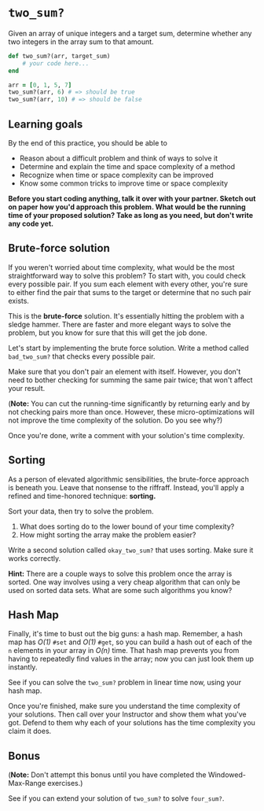 # `two_sum?`

Given an array of unique integers and a target sum, determine whether any two
integers in the array sum to that amount.

```ruby
def two_sum?(arr, target_sum)
    # your code here...
end

arr = [0, 1, 5, 7]
two_sum?(arr, 6) # => should be true
two_sum?(arr, 10) # => should be false
```

## Learning goals

By the end of this practice, you should be able to

- Reason about a difficult problem and think of ways to solve it
- Determine and explain the time and space complexity of a method
- Recognize when time or space complexity can be improved
- Know some common tricks to improve time or space complexity

**Before you start coding anything, talk it over with your partner. Sketch out
on paper how you'd approach this problem. What would be the running time of your
proposed solution? Take as long as you need, but don't write any code yet.**

## Brute-force solution

If you weren't worried about time complexity, what would be the most
straightforward way to solve this problem? To start with, you could check every
possible pair. If you sum each element with every other, you're sure to either
find the pair that sums to the target or determine that no such pair exists.

This is the **brute-force** solution. It's essentially hitting the problem with
a sledge hammer. There are faster and more elegant ways to solve the problem,
but you know for sure that this will get the job done.

Let's start by implementing the brute force solution. Write a method called
`bad_two_sum?` that checks every possible pair.

Make sure that you don't pair an element with itself. However, you don't need to
bother checking for summing the same pair twice; that won't affect your result.

(**Note:** You can cut the running-time significantly by returning early and by
not checking pairs more than once. However, these micro-optimizations will not
improve the time complexity of the solution. Do you see why?)

Once you're done, write a comment with your solution's time complexity.

## Sorting

As a person of elevated algorithmic sensibilities, the brute-force approach is
beneath you. Leave that nonsense to the riffraff. Instead, you'll apply a
refined and time-honored technique: **sorting.**

Sort your data, then try to solve the problem.

1. What does sorting do to the lower bound of your time complexity?
2. How might sorting the array make the problem easier?

Write a second solution called `okay_two_sum?` that uses sorting. Make sure it
works correctly.

**Hint:** There are a couple ways to solve this problem once the array is
sorted. One way involves using a very cheap algorithm that can only be used on
sorted data sets. What are some such algorithms you know?

## Hash Map

Finally, it's time to bust out the big guns: a hash map. Remember, a hash map
has _O(1)_ `#set` and _O(1)_ `#get`, so you can build a hash out of each of the
`n` elements in your array in _O(n)_ time. That hash map prevents you from
having to repeatedly find values in the array; now you can just look them up
instantly.

See if you can solve the `two_sum?` problem in linear time now, using your hash
map.

Once you're finished, make sure you understand the time complexity of your
solutions. Then call over your Instructor and show them what you've got. Defend
to them why each of your solutions has the time complexity you claim it does.

## Bonus

(**Note:** Don't attempt this bonus until you have completed the
Windowed-Max-Range exercises.)

See if you can extend your solution of `two_sum?` to solve `four_sum?`.

